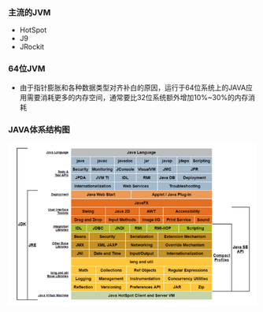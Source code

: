 ### 主流的JVM ###
- HotSpot
- J9
- JRockit

### 64位JVM ###
+ 由于指针膨胀和各种数据类型对齐补白的原因，运行于64位系统上的JAVA应用需要消耗更多的内存空间，通常要比32位系统额外增加10%~30%的内存消耗

### JAVA体系结构图 ###
![](/assets/201707272228.png)
